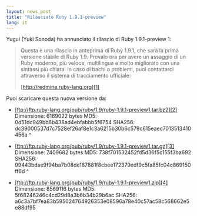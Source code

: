 ```yaml
---
layout: news_post
title: "Rilasciato Ruby 1.9.1-preview"
lang: it
---
```


Yugui (Yuki Sonoda) ha annunciato il rilascio di Ruby 1.9.1-preview 1:

> Questa è una rilascio in anteprima di Ruby 1.9.1, che sarà la prima
> versione stabile di Ruby 1.9. Provalo ora per avere un assaggio di un
> Ruby moderno, più veloce, multilingua e molto migliorato con una
> sintassi più chiara.
> In caso di bachi o problemi, puoi contattarci attraverso il sistema di
> tracciamento ufficiale:
> 
> [http://redmine.ruby-lang.org][1]

Puoi scaricare questa nuova versione da:

* [ftp://ftp.ruby-lang.org/pub/ruby/1.9/ruby-1.9.1-preview1.tar.bz2][2]
  Dimensione: 6169022 bytes MD5: 0d51dc949bb6b438ad4ebfabbb5f6754
  SHA256:
  dc39000537d7c7528ef26af8e1c3a6215b30b6c579c615eaec7013513410456a
^

* [ftp://ftp.ruby-lang.org/pub/ruby/1.9/ruby-1.9.1-preview1.tar.gz][3]
  Dimensione: 7409682 bytes MD5: 738f701532452fd5d36f5c155f3ba692
  SHA256:
  99443bdae9f94ba7b08de187881f8cbee172379edf9c5fa85fc04c869150ff6d
^

* [ftp://ftp.ruby-lang.org/pub/ruby/1.9/ruby-1.9.1-preview1.zip][4]
  Dimensione: 8569116 bytes MD5: 5f68246246c4cd29d8a3b6b34b29b6ac
  SHA256:
  a6c3a7bf7ea83b595024764926353e08596a78e40c57ac58c568662e5e88df95



[1]: http://redmine.ruby-lang.org 
[2]: ftp://ftp.ruby-lang.org/pub/ruby/1.9/ruby-1.9.1-preview1.tar.bz2 
[3]: ftp://ftp.ruby-lang.org/pub/ruby/1.9/ruby-1.9.1-preview1.tar.gz 
[4]: ftp://ftp.ruby-lang.org/pub/ruby/1.9/ruby-1.9.1-preview1.zip 
